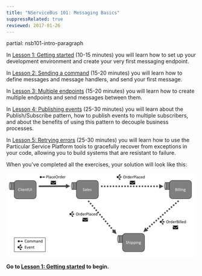 ```yaml
---
title: "NServiceBus 101: Messaging Basics"
suppressRelated: true
reviewed: 2017-01-26
---
```


partial: nsb101-intro-paragraph

In [Lesson 1: Getting started](lesson-1/) (10-15 minutes) you will learn how to set up your development environment and create your very first messaging endpoint.

In [Lesson 2: Sending a command](lesson-2/) (15-20 minutes) you will learn how to define messages and message handlers, and send your first message.

In [Lesson 3: Multiple endpoints](lesson-3/) (15-20 minutes) you will learn how to create multiple endpoints and send messages between them.

In [Lesson 4: Publishing events](lesson-4/) (25-30 minutes) you will learn about the Publish/Subscribe pattern, how to publish events to multiple subscribers, and about the benefits of using this pattern to decouple business processes.

In [Lesson 5: Retrying errors](lesson-5/) (25-30 minutes) you will learn how to use the Particular Service Platform tools to gracefully recover from exceptions in your code, allowing you to build systems that are resistant to failure.

When you've completed all the exercises, your solution will look like this:

![Completed Solution Diagram](lesson-4/diagram.png)

**Go to [**Lesson 1: Getting started**](lesson-1/) to begin.**
